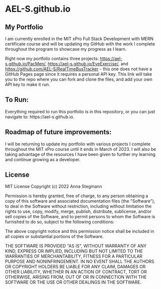 # AEL-S.github.io

## My Portfolio 

I am currently enrolled in the MIT xPro Full Stack Development with MERN certificate course and will be updating my GitHub with the work I complete throughout the program to showcase my progress as I learn.

Right now my portfolio contains three projects: https://ael-s.github.io/PacMen/, https://ael-s.github.io/EyeExercise/, and https://github.com/AEL-S/RealTimeBusTracker - this one does not have a GitHub Pages page since it requires a personal API key. This link will take you to the repo where you can fork and clone the files, and add your own API key to make it run. 

<h2>To Run:</h2>
Everything required to run this portfolio is in this repository, or you can just navigate to: https://ael-s.github.io.

<h2>Roadmap of future improvements:</h2>
I will be returning to update my portfolio with various projects I complete throughout the MIT xPro course until it ends in March of 2023. I will also be taking advantage of the resources I have been given to further my learning and continue growing as a developer. 

<h2>License</h2>
MIT License
Copyright (c) 2022 Anna Stegmann

Permission is hereby granted, free of charge, to any person obtaining a copy of this software and associated documentation files (the "Software"), to deal in the Software without restriction, including without limitation the rights to use, copy, modify, merge, publish, distribute, sublicense, and/or sell copies of the Software, and to permit persons to whom the Software is furnished to do so, subject to the following conditions:

The above copyright notice and this permission notice shall be included in all copies or substantial portions of the Software.

THE SOFTWARE IS PROVIDED "AS IS", WITHOUT WARRANTY OF ANY KIND, EXPRESS OR IMPLIED, INCLUDING BUT NOT LIMITED TO THE WARRANTIES OF MERCHANTABILITY, FITNESS FOR A PARTICULAR PURPOSE AND NONINFRINGEMENT. IN NO EVENT SHALL THE AUTHORS OR COPYRIGHT HOLDERS BE LIABLE FOR ANY CLAIM, DAMAGES OR OTHER LIABILITY, WHETHER IN AN ACTION OF CONTRACT, TORT OR OTHERWISE, ARISING FROM, OUT OF OR IN CONNECTION WITH THE SOFTWARE OR THE USE OR OTHER DEALINGS IN THE SOFTWARE.
